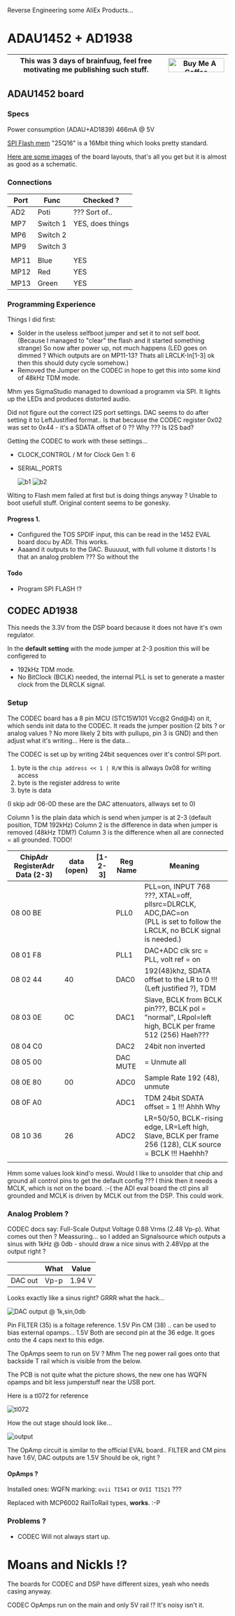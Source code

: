 Reverse Engineering some AliEx Products...

# ADAU1452 + AD1938

| This was 3 days of brainfuug, feel free motivating me publishing such stuff. | <a href="https://www.buymeacoffee.com/mariosgeu" target="_blank"><img src="https://cdn.buymeacoffee.com/buttons/default-orange.png" alt="Buy Me A Coffee" height="32" width="128"></a> |
|---|---|

## ADAU1452 board

### Specs

Power consumption (ADAU+AD1839) 466mA @ 5V

[SPI Flash mem](http://www.zettadevice.com/upload/file/20150821/DS_Zetta_25Q16_RevA_20171120.pdf) "25Q16" is a 16Mbit thing which looks pretty standard.

[Here are some images](IMAGES.md) of the board layouts, that's all you get but it is almost as good as a schematic.

### Connections

| Port | Func | Checked ? |
|---|---|---|
| AD2 | Poti | ??? Sort of.. | 
| MP7 | Switch 1 | YES, does things |
| MP6 | Switch 2 |
| MP9 | Switch 3 |
| | |
| MP11 | Blue | YES |
| MP12 | Red | YES | 
| MP13 | Green | YES |


### Programming Experience

Things I did first:
* Solder in the useless selfboot jumper and set it to not self boot. (Because I managed to "clear" the flash and it started something strange) So now after power up, not much happens (LED goes on dimmed ? Which outputs are on MP11-13? Thats all LRCLK-In[1-3] ok then this should duty cycle somehow.)
* Removed the Jumper on the CODEC in hope to get this into some kind of 48kHz TDM mode.

Mhm yes SigmaStudio managed to download a programm via SPI. It lights up the LEDs and produces distorted audio.

Did not figure out the correct I2S port settings. DAC seems to do after setting it to LeftJustified format.. Is that because the CODEC register 0x02 was set to 0x44 - it's a SDATA offset of 0 ?? Why ??? Is I2S bad?

Getting the CODEC to work with these settings...
* CLOCK_CONTROL / M for Clock Gen 1: 6

* SERIAL_PORTS 

    ![b1](./images/Screenshot%202024-07-25%20155907.png)
    ![b2](./images/Screenshot%202024-07-25%20155940.png)

Witing to Flash mem failed at first but is doing things anyway ? Unable to boot usefull stuff. Original content seems to be gonesky.

#### Progress 1.

* Configured the TOS SPDIF input, this can be read in the 1452 EVAL board docu by ADI. This works. 
* Aaaand it outputs to the DAC. Buuuuut, with full volume it distorts ! Is that an analog problem ??? So without the 

#### Todo

* Program SPI FLASH !?



## CODEC AD1938

This needs the 3.3V from the DSP board because it does not have it's own regulator.

In the **default setting** with the mode jumper at 2-3 position this will be configered to
* 192kHz TDM mode.
* No BitClock (BCLK) needed, the internal PLL is set to generate a master clock from the DLRCLK signal.

### Setup 

The CODEC board has a 8 pin MCU (STC15W101 Vcc@2 Gnd@4) on it, which sends init data to the CODEC. It reads the jumper position (2 bits ? or analog values ? No more likely 2 bits with pullups, pin 3 is GND) and then adjust what it's writing...  Here is the data...

The CODEC is set up by writing 24bit sequences over it's control SPI port. 
1. byte is the ```chip address << 1 | R/W``` this is allways 0x08 for writing access
2. byte is the register address to write
3. byte is data

(I skip adr 06-0D these are the DAC attenuators, allways set to 0)

Column 1 is the plain data which is send when jumper is at 2-3 (default position, TDM 192kHz)
Column 2 is the difference in data when jumper is removed (48kHz TDM?)
Column 3 is the difference when all are connected = all grounded. TODO!

| ChipAdr RegisterAdr Data (2-3) | data (open) | [1-2-3] | Reg Name | Meaning |
|---|---|---|---|---|
| 08 00 BE |    | | PLL0 | PLL=on, INPUT 768 ???, XTAL=off, pllsrc=DLRCLK, ADC,DAC=on <br>(PLL is set to follow the LRCLK, no BCLK signal is needed.) |
| 08 01 F8 |    | | PLL1 | DAC+ADC clk src = PLL, volt ref = on
| 08 02 44 | 40 | | DAC0 | 192(48)khz, SDATA offset to the LR to 0 !!! (Left justified ?), TDM
| 08 03 0E | 0C | | DAC1 | Slave, BCLK from BCLK pin???, BCLK pol = "normal", LRpol=left high, BCLK per frame 512 (256) Haeh???
| 08 04 C0 |    | | DAC2 | 24bit non inverted
| 08 05 00 |    | | DAC MUTE | = Unmute all |
| 08 0E 80 | 00 | | ADC0 | Sample Rate 192 (48), unmute
| 08 0F A0 |    | | ADC1 | TDM 24bit SDATA offset = 1 !!! Ahhh Why
| 08 10 36 | 26 | | ADC2 | LR=50/50, BCLK-rising edge, LR=Left high, Slave, BCLK per frame 256 (128), CLK source = BCLK !!! Haehhh?
| | | |

Hmm some values look kind'o messi. Would I like to unsolder that chip and ground all control pins to get the default config ??? I think then it needs a MCLK, which is not on the board. :-( the ADI eval board the ctl pins all grounded and MCLK is driven by MCLK out from the DSP. This could work.

### Analog Problem ?

CODEC docs say: Full-Scale Output Voltage 0.88 Vrms (2.48 Vp-p). What comes out then ? Meassuring... so I added an Signalsource which outputs a sinus with 1kHz @ 0db - should draw a nice sinus with 2.48Vpp at the output right ?

| | What | Value |
|---|---|---|
| DAC out | Vp-p | 1.94 V |

Looks exactly like a sinus right? GRRR what the hack...

![DAC output @ 1k,sin,0db](./images/IMG_1079%20(Small).png)

Pin FILTER (35) is a foltage reference. 1.5V
Pin CM (38) .. can be used to bias external opamps... 1.5V
Both are second pin at the 36 edge. It goes onto the 4 caps next to this edge.

The OpAmps seem to run on 5V ? Mhm The neg power rail goes onto that backside T rail which is visible from the below.

The PCB is not quite what the picture shows, the new one has WQFN opamps and bit less jumperstuff near the USB port.

Here is a tl072 for reference

![tl072](./images/tl072.gif)

How the out stage should look like...

![output](./images/OutputOpAmps.png)

The OpAmp circuit is similar to the official EVAL board.. FILTER and CM pins have 1.6V, DAC outputs are 1.5V Should be ok, right ?

#### OpAmps ?

Installed ones: WQFN marking: ```ovii TI541```  or  ```OVII TI521``` ???

Replaced with MCP6002 RailToRail types, **works**. :-P

### Problems ?

* CODEC Will not always start up.





# Moans and Nickls !?

The boards for CODEC and DSP have different sizes, yeah who needs casing anyway.

CODEC OpAmps run on the main and only 5V rail !? It's noisy isn't it.



